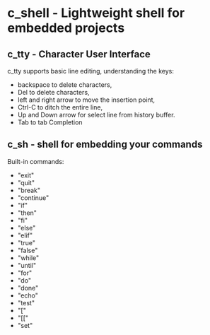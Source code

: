 # c_shell - Lightweight shell for embedded projects



## c_tty -  Character User Interface

c_tty supports basic line editing, understanding the keys:
- backspace to delete characters,
- Del to delete characters,
- left and right arrow to move the insertion point,
-  Ctrl-C to ditch the entire line,
- Up and Down arrow for select line from history buffer.<br>
- Tab  to tab Completion

## c_sh - shell for embedding your commands

Built-in commands:

- "exit"
- "quit"
- "break"
- "continue"
- "if"
- "then"
- "fi"
- "else"
- "elif"
- "true"
- "false"
- "while"
- "until"
- "for"
- "do"
- "done"
- "echo"
- "test"
- "["
- "[["
- "set"
